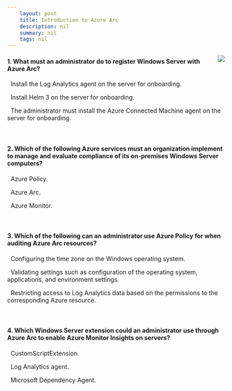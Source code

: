 ```yaml
---
    layout: post
    title: Introduction to Azure Arc 
    description: nil
    summary: nil
    tags: nil
---
```



 <a target="_blank" href="https://docs.microsoft.com/en-us/learn/modules/intro-to-azure-arc/6-knowledge-check/"><i class="fas fa-external-link-alt"></i> </a>
 <img align="right" src="https://docs.microsoft.com/en-us/learn/achievements/intro-to-azure-arc.svg">
####  1. What must an administrator do to register Windows Server with Azure Arc?


<i class='far fa-square'></i> &nbsp;&nbsp;Install the Log Analytics agent on the server for onboarding.

<i class='far fa-square'></i> &nbsp;&nbsp;Install Helm 3 on the server for onboarding.

<i class='fas fa-check-square' style='color: Dodgerblue;'></i> &nbsp;&nbsp;The administrator must install the Azure Connected Machine agent on the server for onboarding.
<br />
<br />
<br />

####  2. Which of the following Azure services must an organization implement to manage and evaluate compliance of its on-premises Windows Server computers?


<i class='far fa-square'></i> &nbsp;&nbsp;Azure Policy.

<i class='fas fa-check-square' style='color: Dodgerblue;'></i> &nbsp;&nbsp;Azure Arc.

<i class='far fa-square'></i> &nbsp;&nbsp;Azure Monitor.
<br />
<br />
<br />

####  3. Which of the following can an administrator use Azure Policy for when auditing Azure Arc resources?


<i class='far fa-square'></i> &nbsp;&nbsp;Configuring the time zone on the Windows operating system.

<i class='fas fa-check-square' style='color: Dodgerblue;'></i> &nbsp;&nbsp;Validating settings such as configuration of the operating system, applications, and environment settings.

<i class='far fa-square'></i> &nbsp;&nbsp;Restricting access to Log Analytics data based on the permissions to the corresponding Azure resource.
<br />
<br />
<br />

####  4. Which Windows Server extension could an administrator use through Azure Arc to enable Azure Monitor Insights on servers?


<i class='far fa-square'></i> &nbsp;&nbsp;CustomScriptExtension.

<i class='far fa-square'></i> &nbsp;&nbsp;Log Analytics agent.

<i class='fas fa-check-square' style='color: Dodgerblue;'></i> &nbsp;&nbsp;Microsoft Dependency Agent.
<br />
<br />
<br />
